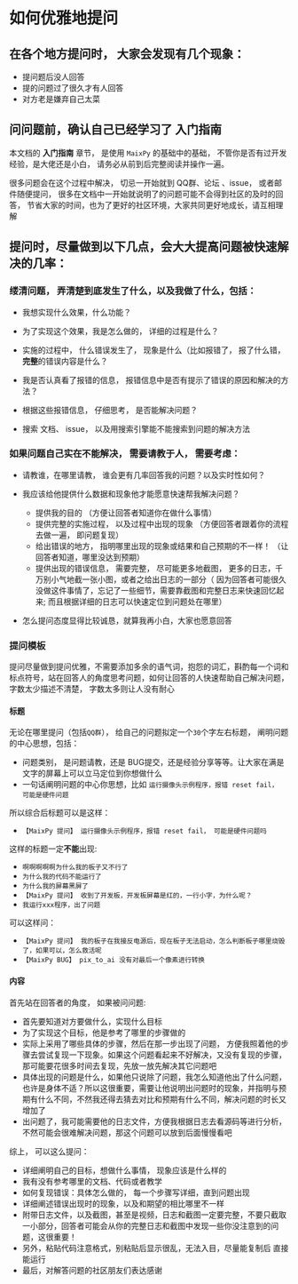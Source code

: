 如何优雅地提问
=====

## 在各个地方提问时， 大家会发现有几个现象：

* 提问题后没人回答
* 提的问题过了很久才有人回答
* 对方老是嫌弃自己太菜


## 问问题前，确认自己已经学习了 入门指南

本文档的 **入门指南** 章节， 是使用 `MaixPy` 的基础中的基础， 不管你是否有过开发经验，是大佬还是小白， 请务必从前到后完整阅读并操作一遍。

很多问题会在这个过程中解决， 切忌一开始就到 QQ群、论坛 、issue， 或者邮件随便提问， 很多在文档中一开始就说明了的问题可能不会得到社区的及时的回答， 节省大家的时间，也为了更好的社区环境，大家共同更好地成长，请互相理解


## 提问时，尽量做到以下几点，会大大提高问题被快速解决的几率：

### 缕清问题， 弄清楚到底发生了什么，以及我做了什么，包括：

* 我想实现什么效果，什么功能？

* 为了实现这个效果，我是怎么做的， 详细的过程是什么？

* 实施的过程中， 什么错误发生了， 现象是什么（比如报错了， 报了什么错，**完整**的错误内容是什么？

* 我是否认真看了报错的信息， 报错信息中是否有提示了错误的原因和解决的方法？

* 根据这些报错信息， 仔细思考， 是否能解决问题？

* 搜索 文档、 issue， 以及用搜索引擎能不能搜索到问题的解决方法

### 如果问题自己实在不能解决， 需要请教于人， 需要考虑：

* 请教谁，在哪里请教， 谁会更有几率回答我的问题？以及实时性如何？

* 我应该给他提供什么数据和现象他才能愿意快速帮我解决问题？
  * 提供我的目的 （方便让回答者知道你在做什么事情）
  * 提供完整的实施过程， 以及过程中出现的现象 （方便回答者跟着你的流程去做一遍， 即问题复现）
  * 给出错误的地方， 指明哪里出现的现象或结果和自己预期的不一样！ （让回答者知道，哪里没达到预期）
  * 提供出现的错误信息， 需要完整， 尽可能更多地截图， 更多的日志，千万别小气地截一张小图，或者之给出日志的一部分（ 因为回答者可能很久没做这件事情了，忘记了一些细节，需要靠截图和完整日志来快速回忆起来; 而且根据详细的日志可以快速定位到问题处在哪里）

* 怎么提问态度显得比较诚恳，就算我再小白，大家也愿意回答



### 提问模板


提问尽量做到提问优雅，不需要添加多余的语气词，抱怨的词汇，斟酌每一个词和标点符号，站在回答人的角度思考问题，如何让回答的人快速帮助自己解决问题， 字数太少描述不清楚， 字数太多则让人没有耐心

#### 标题

无论在哪里提问（包括`QQ群`）， 给自己的问题拟定一个`30`个字左右标题， 阐明问题的中心思想，包括：
* 问题类别， 是问题请教，还是 BUG提交，还是经验分享等等。让大家在满是文字的屏幕上可以立马定位到你想做什么
* 一句话阐明问题的中心你思想，比如 `运行摄像头示例程序，报错 reset fail， 可能是硬件问题`

所以综合后标题可以是这样：
* `【MaixPy 提问】 运行摄像头示例程序，报错 reset fail， 可能是硬件问题吗`

这样的标题一定**不能**出现:
* `啊啊啊啊啊为什么我的板子又不行了`
* `为什么我的代码不能运行了`
* `为什么我的屏幕黑屏了`
* `【MaixPy 提问】 收到了开发板，开发板屏幕是红的，一行小字，为什么呢？` 
* `我运行xxx程序，出了问题`

可以这样问：
* `【MaixPy 提问】 我的板子在我接反电源后，现在板子无法启动，怎么判断板子哪里烧毁了，如果可以，怎么救活呢`
* `【MaixPy BUG】 pix_to_ai 没有对最后一个像素进行转换`

#### 内容

首先站在回答者的角度， 如果被问问题:
* 首先要知道对方要做什么，实现什么目标
* 为了实现这个目标，他是参考了哪里的步骤做的
* 实际上采用了哪些具体的步骤，然后在那一步出现了问题， 方便我照着他的步骤去尝试复现一下现象。如果这个问题看起来不好解决，又没有复现的步骤，那可能要花很多时间去复现，先放一放先解决其它问题吧
* 具体出现的问题是什么，如果他只说除了问题，我怎么知道他出了什么问题，也许是身体不适？所以这很重要，需要让他说明出问题时的现象，并指明与预期有什么不同，不然我还得去猜去对比和预期有什么不同，解决问题的时长又增加了
* 出问题了，我可能需要他的日志文件，方便我根据日志去看源码等进行分析，不然可能会很难解决问题，那这个问题可以放到后面慢慢看吧

综上， 可以这么提问：

* 详细阐明自己的目标，想做什么事情， 现象应该是什么样的
* 我有没有参考哪里的文档、代码或者教学
* 如何复现错误：具体怎么做的， 每一个步骤写详细，直到问题出现
* 详细阐述错误出现时的现象，以及和期望的相比哪里不一样
* 附带日志文件，以及截图，甚至是视频，日志和截图一定要完整，不要只截取一小部分，回答者可能会从你的完整日志和截图中发现一些你没注意到的问题，这很重要！
* 另外，粘贴代码注意格式，别粘贴后显示很乱，无法入目，尽量能复制后 直接能运行
* 最后，对解答问题的社区朋友们表达感谢





